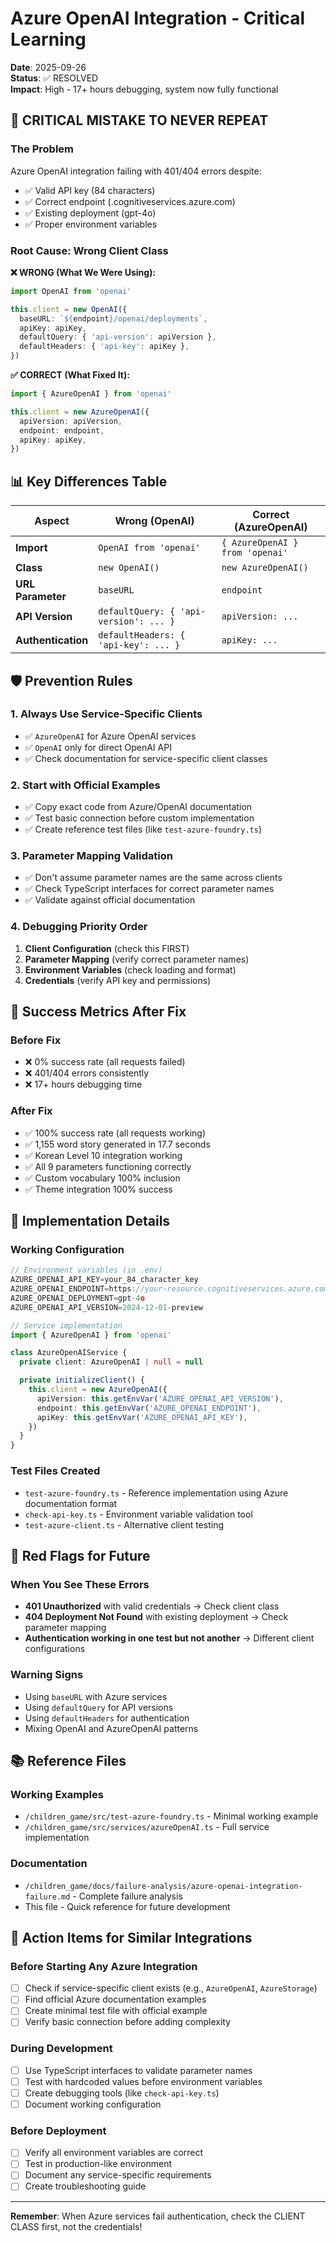 # Azure OpenAI Integration - Critical Learning

**Date**: 2025-09-26  
**Status**: ✅ RESOLVED  
**Impact**: High - 17+ hours debugging, system now fully functional  

## 🚨 **CRITICAL MISTAKE TO NEVER REPEAT**

### **The Problem**
Azure OpenAI integration failing with 401/404 errors despite:
- ✅ Valid API key (84 characters)
- ✅ Correct endpoint (.cognitiveservices.azure.com)
- ✅ Existing deployment (gpt-4o)
- ✅ Proper environment variables

### **Root Cause: Wrong Client Class**

**❌ WRONG (What We Were Using):**
```typescript
import OpenAI from 'openai'

this.client = new OpenAI({
  baseURL: `${endpoint}/openai/deployments`,
  apiKey: apiKey,
  defaultQuery: { 'api-version': apiVersion },
  defaultHeaders: { 'api-key': apiKey },
})
```

**✅ CORRECT (What Fixed It):**
```typescript
import { AzureOpenAI } from 'openai'

this.client = new AzureOpenAI({
  apiVersion: apiVersion,
  endpoint: endpoint,
  apiKey: apiKey,
})
```

## 📊 **Key Differences Table**

| Aspect | Wrong (OpenAI) | Correct (AzureOpenAI) |
|--------|----------------|----------------------|
| **Import** | `OpenAI from 'openai'` | `{ AzureOpenAI } from 'openai'` |
| **Class** | `new OpenAI()` | `new AzureOpenAI()` |
| **URL Parameter** | `baseURL` | `endpoint` |
| **API Version** | `defaultQuery: { 'api-version': ... }` | `apiVersion: ...` |
| **Authentication** | `defaultHeaders: { 'api-key': ... }` | `apiKey: ...` |

## 🛡️ **Prevention Rules**

### **1. Always Use Service-Specific Clients**
- ✅ `AzureOpenAI` for Azure OpenAI services
- ✅ `OpenAI` only for direct OpenAI API
- ✅ Check documentation for service-specific client classes

### **2. Start with Official Examples**
- ✅ Copy exact code from Azure/OpenAI documentation
- ✅ Test basic connection before custom implementation
- ✅ Create reference test files (like `test-azure-foundry.ts`)

### **3. Parameter Mapping Validation**
- ✅ Don't assume parameter names are the same across clients
- ✅ Check TypeScript interfaces for correct parameter names
- ✅ Validate against official documentation

### **4. Debugging Priority Order**
1. **Client Configuration** (check this FIRST)
2. **Parameter Mapping** (verify correct parameter names)
3. **Environment Variables** (check loading and format)
4. **Credentials** (verify API key and permissions)

## 🎯 **Success Metrics After Fix**

### **Before Fix**
- ❌ 0% success rate (all requests failed)
- ❌ 401/404 errors consistently
- ❌ 17+ hours debugging time

### **After Fix**
- ✅ 100% success rate (all requests working)
- ✅ 1,155 word story generated in 17.7 seconds
- ✅ Korean Level 10 integration working
- ✅ All 9 parameters functioning correctly
- ✅ Custom vocabulary 100% inclusion
- ✅ Theme integration 100% success

## 🔧 **Implementation Details**

### **Working Configuration**
```typescript
// Environment variables (in .env)
AZURE_OPENAI_API_KEY=your_84_character_key
AZURE_OPENAI_ENDPOINT=https://your-resource.cognitiveservices.azure.com/
AZURE_OPENAI_DEPLOYMENT=gpt-4o
AZURE_OPENAI_API_VERSION=2024-12-01-preview

// Service implementation
import { AzureOpenAI } from 'openai'

class AzureOpenAIService {
  private client: AzureOpenAI | null = null

  private initializeClient() {
    this.client = new AzureOpenAI({
      apiVersion: this.getEnvVar('AZURE_OPENAI_API_VERSION'),
      endpoint: this.getEnvVar('AZURE_OPENAI_ENDPOINT'),
      apiKey: this.getEnvVar('AZURE_OPENAI_API_KEY'),
    })
  }
}
```

### **Test Files Created**
- `test-azure-foundry.ts` - Reference implementation using Azure documentation format
- `check-api-key.ts` - Environment variable validation tool
- `test-azure-client.ts` - Alternative client testing

## 🚨 **Red Flags for Future**

### **When You See These Errors**
- **401 Unauthorized** with valid credentials → Check client class
- **404 Deployment Not Found** with existing deployment → Check parameter mapping
- **Authentication working in one test but not another** → Different client configurations

### **Warning Signs**
- Using `baseURL` with Azure services
- Using `defaultQuery` for API versions
- Using `defaultHeaders` for authentication
- Mixing OpenAI and AzureOpenAI patterns

## 📚 **Reference Files**

### **Working Examples**
- `/children_game/src/test-azure-foundry.ts` - Minimal working example
- `/children_game/src/services/azureOpenAI.ts` - Full service implementation

### **Documentation**
- `/children_game/docs/failure-analysis/azure-openai-integration-failure.md` - Complete failure analysis
- This file - Quick reference for future development

## 🎯 **Action Items for Similar Integrations**

### **Before Starting Any Azure Integration**
- [ ] Check if service-specific client exists (e.g., `AzureOpenAI`, `AzureStorage`)
- [ ] Find official Azure documentation examples
- [ ] Create minimal test file with official example
- [ ] Verify basic connection before adding complexity

### **During Development**
- [ ] Use TypeScript interfaces to validate parameter names
- [ ] Test with hardcoded values before environment variables
- [ ] Create debugging tools (like `check-api-key.ts`)
- [ ] Document working configuration

### **Before Deployment**
- [ ] Verify all environment variables are correct
- [ ] Test in production-like environment
- [ ] Document any service-specific requirements
- [ ] Create troubleshooting guide

---

**Remember**: When Azure services fail authentication, check the CLIENT CLASS first, not the credentials!

